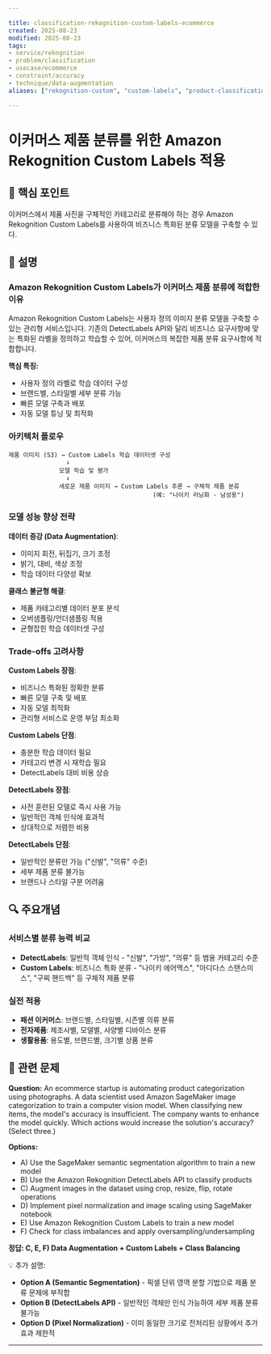 ```yaml
---

title: classification-rekognition-custom-labels-ecommerce
created: 2025-08-23
modified: 2025-08-23
tags:
- service/rekognition
- problem/classification
- usecase/ecommerce
- constraint/accuracy
- technique/data-augmentation
aliases: ["rekognition-custom", "custom-labels", "product-classification"]

---
```


# 이커머스 제품 분류를 위한 Amazon Rekognition Custom Labels 적용

## 🎯 핵심 포인트

이커머스에서 제품 사진을 구체적인 카테고리로 분류해야 하는 경우 Amazon Rekognition Custom Labels를 사용하여 비즈니스 특화된 분류 모델을 구축할 수 있다.

## 📝 설명

### Amazon Rekognition Custom Labels가 이커머스 제품 분류에 적합한 이유

Amazon Rekognition Custom Labels는 사용자 정의 이미지 분류 모델을 구축할 수 있는 관리형 서비스입니다. 기존의 DetectLabels API와 달리 비즈니스 요구사항에 맞는 특화된 라벨을 정의하고 학습할 수 있어, 이커머스의 복잡한 제품 분류 요구사항에 적합합니다.

**핵심 특징:**
- 사용자 정의 라벨로 학습 데이터 구성
- 브랜드별, 스타일별 세부 분류 가능
- 빠른 모델 구축과 배포
- 자동 모델 튜닝 및 최적화

### 아키텍처 플로우

```
제품 이미지 (S3) → Custom Labels 학습 데이터셋 구성
                ↓
              모델 학습 및 평가
                ↓
              새로운 제품 이미지 → Custom Labels 추론 → 구체적 제품 분류
                                        (예: "나이키 러닝화 - 남성용")
```

### 모델 성능 향상 전략

**데이터 증강 (Data Augmentation)**:
- 이미지 회전, 뒤집기, 크기 조정
- 밝기, 대비, 색상 조정
- 학습 데이터 다양성 확보

**클래스 불균형 해결**:
- 제품 카테고리별 데이터 분포 분석
- 오버샘플링/언더샘플링 적용
- 균형잡힌 학습 데이터셋 구성

### Trade-offs 고려사항

**Custom Labels 장점**:
- 비즈니스 특화된 정확한 분류
- 빠른 모델 구축 및 배포
- 자동 모델 최적화
- 관리형 서비스로 운영 부담 최소화

**Custom Labels 단점**:
- 충분한 학습 데이터 필요
- 카테고리 변경 시 재학습 필요
- DetectLabels 대비 비용 상승

**DetectLabels 장점**:
- 사전 훈련된 모델로 즉시 사용 가능
- 일반적인 객체 인식에 효과적
- 상대적으로 저렴한 비용

**DetectLabels 단점**:
- 일반적인 분류만 가능 ("신발", "의류" 수준)
- 세부 제품 분류 불가능
- 브랜드나 스타일 구분 어려움

## 🔍 주요개념

### 서비스별 분류 능력 비교

- **DetectLabels**: 일반적 객체 인식 - "신발", "가방", "의류" 등 범용 카테고리 수준
- **Custom Labels**: 비즈니스 특화 분류 - "나이키 에어맥스", "아디다스 스탠스미스", "구찌 핸드백" 등 구체적 제품 분류

### 실전 적용

- **패션 이커머스**: 브랜드별, 스타일별, 시즌별 의류 분류
- **전자제품**: 제조사별, 모델별, 사양별 디바이스 분류  
- **생활용품**: 용도별, 브랜드별, 크기별 상품 분류

## 📝 관련 문제

**Question:** An ecommerce startup is automating product categorization using photographs. A data scientist used Amazon SageMaker image categorization to train a computer vision model. When classifying new items, the model's accuracy is insufficient. The company wants to enhance the model quickly. Which actions would increase the solution's accuracy? (Select three.)

**Options:**

- A) Use the SageMaker semantic segmentation algorithm to train a new model
- B) Use the Amazon Rekognition DetectLabels API to classify products
- C) Augment images in the dataset using crop, resize, flip, rotate operations
- D) Implement pixel normalization and image scaling using SageMaker notebook
- E) Use Amazon Rekognition Custom Labels to train a new model
- F) Check for class imbalances and apply oversampling/undersampling

**정답: C, E, F) Data Augmentation + Custom Labels + Class Balancing**

💡 추가 설명:

- **Option A (Semantic Segmentation)** - 픽셀 단위 영역 분할 기법으로 제품 분류 문제에 부적합
- **Option B (DetectLabels API)** - 일반적인 객체만 인식 가능하여 세부 제품 분류 불가능
- **Option D (Pixel Normalization)** - 이미 동일한 크기로 전처리된 상황에서 추가 효과 제한적

---